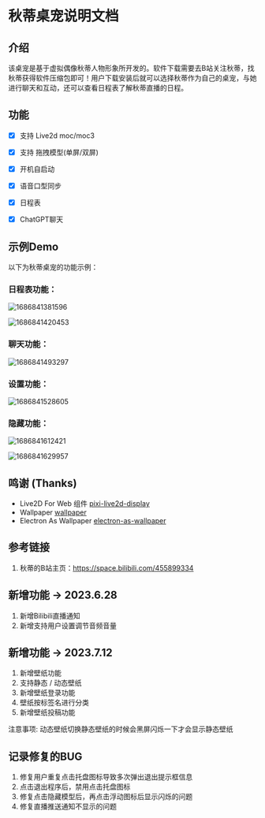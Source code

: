 # 秋蒂桌宠说明文档

## 介绍

该桌宠是基于虚拟偶像秋蒂人物形象所开发的。软件下载需要去B站关注秋蒂，找秋蒂获得软件压缩包即可！用户下载安装后就可以选择秋蒂作为自己的桌宠，与她进行聊天和互动，还可以查看日程表了解秋蒂直播的日程。

## 功能

- [x] 支持 Live2d moc/moc3

- [x] 支持 拖拽模型(单屏/双屏)

- [x] 开机自启动

- [x] 语音口型同步

- [x] 日程表

- [x] ChatGPT聊天

  

## 示例Demo

以下为秋蒂桌宠的功能示例：

### 日程表功能：

![1686841381596](https://dullwolf.oss-cn-shenzhen.aliyuncs.com/1119044963955376128.png)

![1686841420453](https://dullwolf.oss-cn-shenzhen.aliyuncs.com/1119044900071931904.png)



### 聊天功能：

![1686841493297](https://dullwolf.oss-cn-shenzhen.aliyuncs.com/1119044845223018496.png)



### 设置功能：

![1686841528605](https://dullwolf.oss-cn-shenzhen.aliyuncs.com/1119044772074356736.png)



### 隐藏功能：

![1686841612421](https://dullwolf.oss-cn-shenzhen.aliyuncs.com/1119044699496120320.png)

![1686841629957](https://dullwolf.oss-cn-shenzhen.aliyuncs.com/1119044580444995584.png)



## 鸣谢 (Thanks)

- Live2D For Web 组件 [pixi-live2d-display](https://github.com/guansss/pixi-live2d-display)
- Wallpaper [wallpaper](https://github.com/sindresorhus/wallpaper)
- Electron As Wallpaper [electron-as-wallpaper](https://github.com/meslzy/electron-as-wallpaper)

## 参考链接

1. 秋蒂的B站主页：https://space.bilibili.com/455899334

## 新增功能 -> 2023.6.28

1. 新增Bilibili直播通知
2. 新增支持用户设置调节音频音量

## 新增功能 -> 2023.7.12

1. 新增壁纸功能
2. 支持静态 / 动态壁纸
3. 新增壁纸登录功能
4. 壁纸按标签名进行分类
5. 新增壁纸投稿功能

注意事项: 动态壁纸切换静态壁纸的时候会黑屏闪烁一下才会显示静态壁纸

## 记录修复的BUG

1. 修复用户重复点击托盘图标导致多次弹出退出提示框信息
2. 点击退出程序后，禁用点击托盘图标
3. 修复点击隐藏模型后，再点击浮动图标后显示闪烁的问题
4. 修复直播推送通知不显示的问题